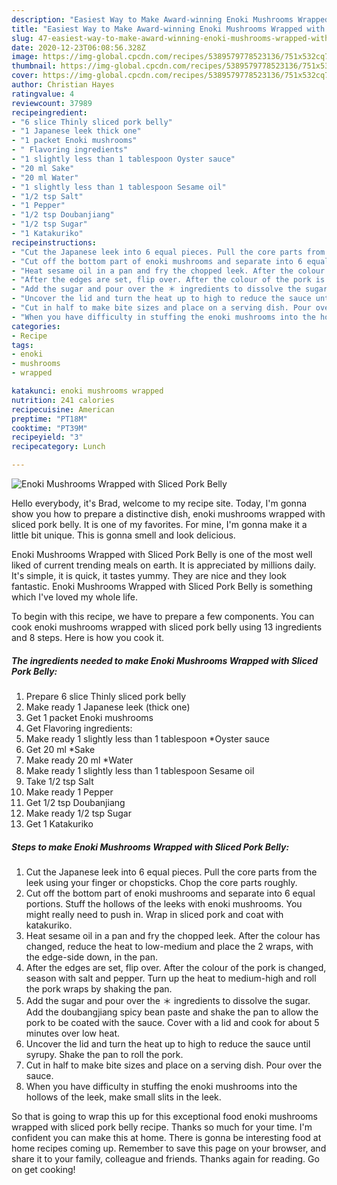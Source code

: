 ```yaml
---
description: "Easiest Way to Make Award-winning Enoki Mushrooms Wrapped with Sliced Pork Belly"
title: "Easiest Way to Make Award-winning Enoki Mushrooms Wrapped with Sliced Pork Belly"
slug: 47-easiest-way-to-make-award-winning-enoki-mushrooms-wrapped-with-sliced-pork-belly
date: 2020-12-23T06:08:56.328Z
image: https://img-global.cpcdn.com/recipes/5389579778523136/751x532cq70/enoki-mushrooms-wrapped-with-sliced-pork-belly-recipe-main-photo.jpg
thumbnail: https://img-global.cpcdn.com/recipes/5389579778523136/751x532cq70/enoki-mushrooms-wrapped-with-sliced-pork-belly-recipe-main-photo.jpg
cover: https://img-global.cpcdn.com/recipes/5389579778523136/751x532cq70/enoki-mushrooms-wrapped-with-sliced-pork-belly-recipe-main-photo.jpg
author: Christian Hayes
ratingvalue: 4
reviewcount: 37989
recipeingredient:
- "6 slice Thinly sliced pork belly"
- "1 Japanese leek thick one"
- "1 packet Enoki mushrooms"
- " Flavoring ingredients"
- "1 slightly less than 1 tablespoon Oyster sauce"
- "20 ml Sake"
- "20 ml Water"
- "1 slightly less than 1 tablespoon Sesame oil"
- "1/2 tsp Salt"
- "1 Pepper"
- "1/2 tsp Doubanjiang"
- "1/2 tsp Sugar"
- "1 Katakuriko"
recipeinstructions:
- "Cut the Japanese leek into 6 equal pieces. Pull the core parts from the leek using your finger or chopsticks. Chop the core parts roughly."
- "Cut off the bottom part of enoki mushrooms and separate into 6 equal portions. Stuff the hollows of the leeks with enoki mushrooms. You might really need to push in. Wrap in sliced pork and coat with katakuriko."
- "Heat sesame oil in a pan and fry the chopped leek. After the colour has changed, reduce the heat to low-medium and place the 2 wraps, with the edge-side down, in the pan."
- "After the edges are set, flip over. After the colour of the pork is changed, season with salt and pepper. Turn up the heat to medium-high and roll the pork wraps by shaking the pan."
- "Add the sugar and pour over the ＊ ingredients to dissolve the sugar. Add the doubangjiang spicy bean paste and shake the pan to allow the pork to be coated with the sauce. Cover with a lid and cook for about 5 minutes over low heat."
- "Uncover the lid and turn the heat up to high to reduce the sauce until syrupy. Shake the pan to roll the pork."
- "Cut in half to make bite sizes and place on a serving dish. Pour over the sauce."
- "When you have difficulty in stuffing the enoki mushrooms into the hollows of the leek, make small slits in the leek."
categories:
- Recipe
tags:
- enoki
- mushrooms
- wrapped

katakunci: enoki mushrooms wrapped 
nutrition: 241 calories
recipecuisine: American
preptime: "PT18M"
cooktime: "PT39M"
recipeyield: "3"
recipecategory: Lunch

---
```



![Enoki Mushrooms Wrapped with Sliced Pork Belly](https://img-global.cpcdn.com/recipes/5389579778523136/751x532cq70/enoki-mushrooms-wrapped-with-sliced-pork-belly-recipe-main-photo.jpg)

Hello everybody, it's Brad, welcome to my recipe site. Today, I'm gonna show you how to prepare a distinctive dish, enoki mushrooms wrapped with sliced pork belly. It is one of my favorites. For mine, I'm gonna make it a little bit unique. This is gonna smell and look delicious.



Enoki Mushrooms Wrapped with Sliced Pork Belly is one of the most well liked of current trending meals on earth. It is appreciated by millions daily. It's simple, it is quick, it tastes yummy. They are nice and they look fantastic. Enoki Mushrooms Wrapped with Sliced Pork Belly is something which I've loved my whole life.


To begin with this recipe, we have to prepare a few components. You can cook enoki mushrooms wrapped with sliced pork belly using 13 ingredients and 8 steps. Here is how you cook it.

<!--inarticleads1-->

##### The ingredients needed to make Enoki Mushrooms Wrapped with Sliced Pork Belly:

1. Prepare 6 slice Thinly sliced pork belly
1. Make ready 1 Japanese leek (thick one)
1. Get 1 packet Enoki mushrooms
1. Get  Flavoring ingredients:
1. Make ready 1 slightly less than 1 tablespoon *Oyster sauce
1. Get 20 ml *Sake
1. Make ready 20 ml *Water
1. Make ready 1 slightly less than 1 tablespoon Sesame oil
1. Take 1/2 tsp Salt
1. Make ready 1 Pepper
1. Get 1/2 tsp Doubanjiang
1. Make ready 1/2 tsp Sugar
1. Get 1 Katakuriko




<!--inarticleads2-->

##### Steps to make Enoki Mushrooms Wrapped with Sliced Pork Belly:

1. Cut the Japanese leek into 6 equal pieces. Pull the core parts from the leek using your finger or chopsticks. Chop the core parts roughly.
1. Cut off the bottom part of enoki mushrooms and separate into 6 equal portions. Stuff the hollows of the leeks with enoki mushrooms. You might really need to push in. Wrap in sliced pork and coat with katakuriko.
1. Heat sesame oil in a pan and fry the chopped leek. After the colour has changed, reduce the heat to low-medium and place the 2 wraps, with the edge-side down, in the pan.
1. After the edges are set, flip over. After the colour of the pork is changed, season with salt and pepper. Turn up the heat to medium-high and roll the pork wraps by shaking the pan.
1. Add the sugar and pour over the ＊ ingredients to dissolve the sugar. Add the doubangjiang spicy bean paste and shake the pan to allow the pork to be coated with the sauce. Cover with a lid and cook for about 5 minutes over low heat.
1. Uncover the lid and turn the heat up to high to reduce the sauce until syrupy. Shake the pan to roll the pork.
1. Cut in half to make bite sizes and place on a serving dish. Pour over the sauce.
1. When you have difficulty in stuffing the enoki mushrooms into the hollows of the leek, make small slits in the leek.




So that is going to wrap this up for this exceptional food enoki mushrooms wrapped with sliced pork belly recipe. Thanks so much for your time. I'm confident you can make this at home. There is gonna be interesting food at home recipes coming up. Remember to save this page on your browser, and share it to your family, colleague and friends. Thanks again for reading. Go on get cooking!
